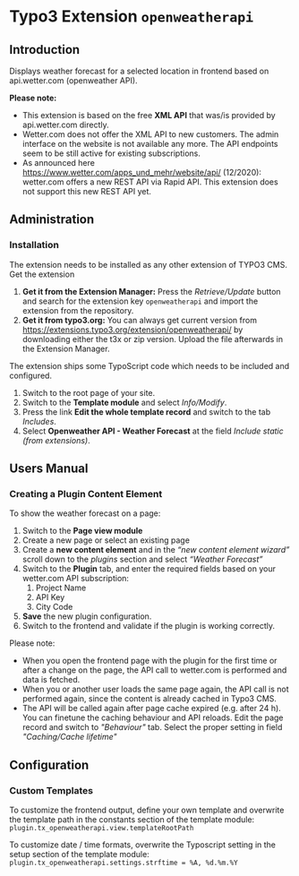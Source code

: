 # Typo3 Extension `openweatherapi`
## Introduction
Displays weather forecast for a selected location in frontend based on api.wetter.com (openweather API).

**Please note:** 
- This extension is based on the free **XML API** that was/is provided by api.wetter.com directly.
- Wetter.com does not offer the XML API to new customers. The admin interface on the website is not available any more. The API endpoints seem to be still active for existing subscriptions.
- As announced here https://www.wetter.com/apps_und_mehr/website/api/ (12/2020): wetter.com offers a new REST API via Rapid API. This extension does not support this new REST API yet.

## Administration
### Installation
The extension needs to be installed as any other extension of TYPO3 CMS. Get the extension
1. **Get it from the Extension Manager:** Press the _Retrieve/Update_ button and search for the extension key `openweatherapi` and import the extension from the repository.
2. **Get it from typo3.org:** You can always get current version from https://extensions.typo3.org/extension/openweatherapi/ by downloading either the t3x or zip version. Upload the file afterwards in the Extension Manager.

The extension ships some TypoScript code which needs to be included and configured.
1. Switch to the root page of your site.
2. Switch to the **Template module** and select _Info/Modify_.
3. Press the link **Edit the whole template record** and switch to the tab _Includes_.
4. Select **Openweather API - Weather Forecast** at the field _Include static (from extensions)_.   

## Users Manual
### Creating a Plugin Content Element
To show the weather forecast on a page:
1. Switch to the **Page view module**
2. Create a new page or select an existing page
3. Create a **new content element** and in the _“new content element wizard”_ scroll down to the _plugins_ section and select _“Weather Forecast”_
4. Switch to the **Plugin** tab, and enter the required fields based on your wetter.com API subscription:
   1. Project Name 
   2. API Key
   3. City Code
6. **Save** the new plugin configuration.
7. Switch to the frontend and validate if the plugin is working correctly.

Please note: 
- When you open the frontend page with the plugin for the first time or after a change on the page, the API call to wetter.com is performed and data is fetched.
- When you or another user loads the same page again, the API call is not performed again, since the content is already cached in Typo3 CMS.
- The API will be called again after page cache expired (e.g. after 24 h). You can finetune the caching behaviour and API reloads. Edit the page record and switch to _"Behaviour"_ tab. Select the proper setting in field _"Caching/Cache lifetime"_

## Configuration
### Custom Templates
To customize the frontend output, define your own template and overwrite the template path in the constants section of the template module: `plugin.tx_openweatherapi.view.templateRootPath`

To customize date / time formats, overwrite the Typoscript setting in the setup section of the template module: `plugin.tx_openweatherapi.settings.strftime = %A, %d.%m.%Y`
